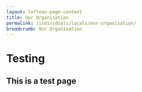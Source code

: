 ```yaml
---
layout: leftnav-page-content
title: Our Organisation
permalink: /individuals/locals/our-organisation/
breadcrumb: Our Organisation
---
```

# Testing
## This is a test page
